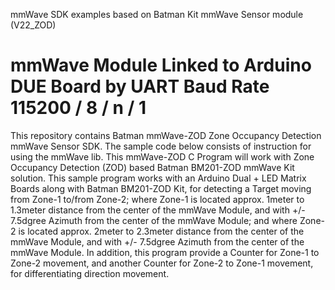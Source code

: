 
mmWave SDK examples based on Batman Kit mmWave Sensor module (V22_ZOD)

# mmWave Module Linked to Arduino DUE Board by UART Baud Rate 115200 / 8 / n / 1

This repository contains Batman mmWave-ZOD Zone Occupancy Detection mmWave Sensor SDK. The sample code below consists of instruction for using the mmWave lib. This mmWave-ZOD C Program will work with Zone Occupancy Detection (ZOD) based Batman BM201-ZOD mmWave Kit solution. This sample program works with an Arduino Dual + LED Matrix Boards along with Batman BM201-ZOD Kit, for detecting a Target moving from Zone-1 to/from Zone-2; where Zone-1 is located approx. 1meter to 1.3meter distance from the center of the mmWave Module, and with +/- 7.5dgree Azimuth from the center of the mmWave Module; and where Zone-2 is located approx. 2meter to 2.3meter distance from the center of the mmWave Module, and with +/- 7.5dgree Azimuth from the center of the mmWave Module.  In addition, this program provide a Counter for Zone-1 to Zone-2 movement, and another Counter for Zone-2 to Zone-1 movement, for differentiating direction movement.

